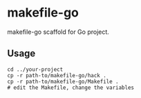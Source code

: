 # makefile-go

makefile-go scaffold for Go project.

## Usage

```
cd ../your-project
cp -r path-to/makefile-go/hack .
cp -r path-to/makefile-go/Makefile .
# edit the Makefile, change the variables
```
